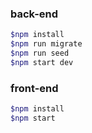 ### back-end

```sh
$npm install
$npm run migrate
$npm run seed
$npm start dev
```

### front-end

```sh
$npm install
$npm start
```
